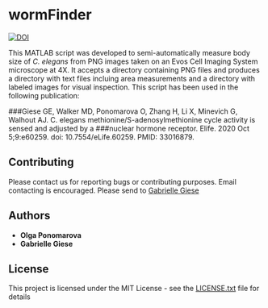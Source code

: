 # wormFinder

[![DOI](https://zenodo.org/badge/275441887.svg)](https://zenodo.org/badge/latestdoi/275441887)

This MATLAB script was developed to semi-automatically measure body size of <i>C. elegans</i> from PNG images taken on an Evos Cell Imaging System microscope at 4X. It accepts a directory containing PNG files and produces a directory with text files incluing area measurements and a directory with labeled images for visual inspection. This script has been used in the following publication: 

###Giese GE, Walker MD, Ponomarova O, Zhang H, Li X, Minevich G, Walhout AJ. C. elegans methionine/S-adenosylmethionine cycle activity is sensed and adjusted by a ###nuclear hormone receptor. Elife. 2020 Oct 5;9:e60259. doi: 10.7554/eLife.60259. PMID: 33016879.

## Contributing

Please contact us for reporting bugs or contributing purposes. Email contacting is encouraged. Please send to [Gabrielle Giese](mailto:gabrielle.giese@umassmed.edu)


## Authors

* **Olga Ponomarova** 
* **Gabrielle Giese** 

## License

This project is licensed under the MIT License - see the [LICENSE.txt](LICENSE.txt) file for details
